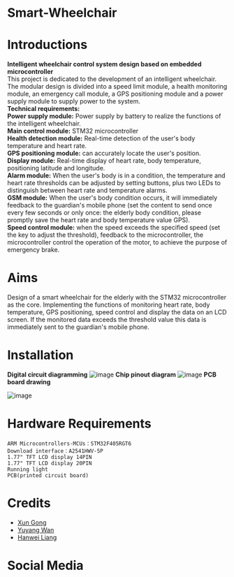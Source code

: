# Smart-Wheelchair 
# Introductions
**Intelligent wheelchair control system design based on embedded microcontroller**  
This project is dedicated to the development of an intelligent wheelchair. The modular design is divided into a speed limit module, a health monitoring module, an emergency call module, a GPS positioning module and a power supply module to supply power to the system.   
**Technical requirements:**  
**Power supply module:** Power supply by battery to realize the functions of the intelligent wheelchair.  
**Main control module:** STM32 microcontroller  
**Health detection module:** Real-time detection of the user's body temperature and heart rate.   
**GPS positioning module:** can accurately locate the user's position.  
**Display module:** Real-time display of heart rate, body temperature, positioning latitude and longitude.  
**Alarm module:** When the user's body is in a condition, the temperature and heart rate thresholds can be adjusted by setting buttons, plus two LEDs to distinguish between heart rate and temperature alarms.  
**GSM module:** When the user's body condition occurs, it will immediately feedback to the guardian's mobile phone (set the content to send once every few seconds or only once: the elderly body condition, please promptly save the heart rate and body temperature value GPS).  
**Speed control module:** when the speed exceeds the specified speed (set the key to adjust the threshold), feedback to the microcontroller, the microcontroller control the operation of the motor, to achieve the purpose of emergency brake.
# Aims
Design of a smart wheelchair for the elderly with the STM32 microcontroller as the core. Implementing the functions of monitoring heart rate, body temperature, GPS positioning, speed control and display the data on an LCD screen. If the monitored data exceeds the threshold value this data is immediately sent to the guardian's mobile phone.
# Installation
**Digital circuit diagramming**
![image](https://user-images.githubusercontent.com/93221038/163683842-c38218f7-503a-4cfa-b670-8b1953345c86.png)
**Chip pinout diagram**
![image](https://user-images.githubusercontent.com/93221038/163683766-bf6e5b4c-201b-4f43-98e7-d4c6168ecf35.png)
**PCB board drawing**
        
        
        
        
        
![image](https://user-images.githubusercontent.com/93221038/163684213-78e1b1f5-92fb-4b85-a4a0-5a3d691a925f.png)


# Hardware Requirements
    ARM Microcontrollers-MCUs：STM32F405RGT6
    Download interface：A2541HWV-5P
    1.77" TFT LCD display 14PIN
    1.77" TFT LCD display 20PIN
    Running light
    PCB(printed circuit board)
# Credits
* [Xun Gong](https://github.com/gongsmith)  
* [Yuyang Wan](https://github.com/jkZoidberg)  
* [Hanwei Liang](https://github.com/BrippoLiang)
# Social Media

